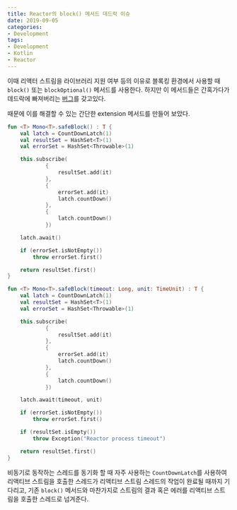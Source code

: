 ```yaml
---
title: Reactor의 block() 메서드 데드락 이슈
date: 2019-09-05
categories:
- Development
tags:
- Development
- Kotlin
- Reactor
---
```


이때 리액터 스트림을 라이브러리 지원 여부 등의 이유로 블록킹 환경에서 사용할 때 `block()` 또는 `blockOptional()` 메서드를 사용한다. 하지만 이 메서드들은 간혹가다가 데드락에 빠져버리는 [버그](https://github.com/reactor/reactor-netty/issues/710)를 갖고있다.

때문에 이를 해결할 수 있는 간단한 extension 메서드를 만들어 보았다.

```kotlin
fun <T> Mono<T>.safeBlock() : T {
    val latch = CountDownLatch(1)
    val resultSet = HashSet<T>(1)
    val errorSet = HashSet<Throwable>(1)

    this.subscribe(
            {
                resultSet.add(it)
            },
            {
                errorSet.add(it)
                latch.countDown()
            },
            {
                latch.countDown()
            })

    latch.await()

    if (errorSet.isNotEmpty())
        throw errorSet.first()

    return resultSet.first()
}

fun <T> Mono<T>.safeBlock(timeout: Long, unit: TimeUnit) : T {
    val latch = CountDownLatch(1)
    val resultSet = HashSet<T>(1)
    val errorSet = HashSet<Throwable>(1)

    this.subscribe(
            {
                resultSet.add(it)
            },
            {
                errorSet.add(it)
                latch.countDown()
            },
            {
                latch.countDown()
            })

    latch.await(timeout, unit)

    if (errorSet.isNotEmpty())
        throw errorSet.first()

    if (resultSet.isEmpty())
        throw Exception("Reactor process timeout")

    return resultSet.first()
}
```

비동기로 동작하는 스레드를 동기화 할 때 자주 사용하는 `CountDownLatch`를 사용하여 리액티브 스트림을 호출한 스레드가 리액티브 스트림 스레드의 작업이 완료될 때까지 기다리고, 기존 `block()` 메서드와 마찬가지로 스트림의 결과 혹은 에러를 리액티브 스트림을 호출한 스레드로 넘겨준다.